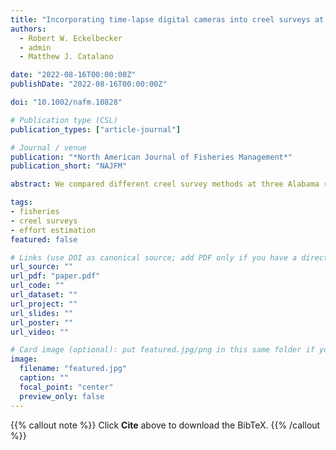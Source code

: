 ```yaml
---
title: "Incorporating time-lapse digital cameras into creel surveys at three Alabama reservoirs"
authors:
  - Robert W. Eckelbecker
  - admin
  - Matthew J. Catalano

date: "2022-08-16T00:00:00Z"
publishDate: "2022-08-16T00:00:00Z"

doi: "10.1002/nafm.10828"

# Publication type (CSL)
publication_types: ["article-journal"]

# Journal / venue
publication: "*North American Journal of Fisheries Management*"
publication_short: "NAJFM"

abstract: We compared different creel survey methods at three Alabama reservoirs (Harris, Jordan, and Mitchell) to identify approaches that could improve precision. We were particularly interested in whether boat trailer counts from time-lapse photos taken at boat ramp parking lots could be used as an index of fishing effort to improve the temporal coverage of sampling. Angler effort was estimated independently using roving creels, access point creels, and aerial census counts and compared with fixed-location digital camera images of trailers at boat ramps. Digital camera counts of trailers correlated with angler effort from aerial census, access point creel surveys, and roving creel surveys. This finding suggests that time-lapse digital cameras as a sampling method to obtain angler effort may provide a feasible method once calibrated to a system. Best-fitting models for relationships between time-lapse trailer counts and the other creel methods included covariates for season and day type (weekend versus weekday) effects, but not reservoir and time-of-day effects. The inclusion of effort predicted from time-lapse digital cameras incorporated with roving creel surveys did not statistically affect the magnitude of effort estimates but substantially increased the precision of effort estimates.

tags: 
- fisheries
- creel surveys
- effort estimation
featured: false

# Links (use DOI as canonical source; add PDF only if you have a direct/public link)
url_source: ""
url_pdf: "paper.pdf"
url_code: ""
url_dataset: ""
url_project: ""
url_slides: ""
url_poster: ""
url_video: ""

# Card image (optional): put featured.jpg/png in this same folder if you want a thumbnail
image: 
  filename: "featured.jpg"
  caption: ""
  focal_point: "center"
  preview_only: false
---
```


{{% callout note %}}
Click **Cite** above to download the BibTeX.
{{% /callout %}}